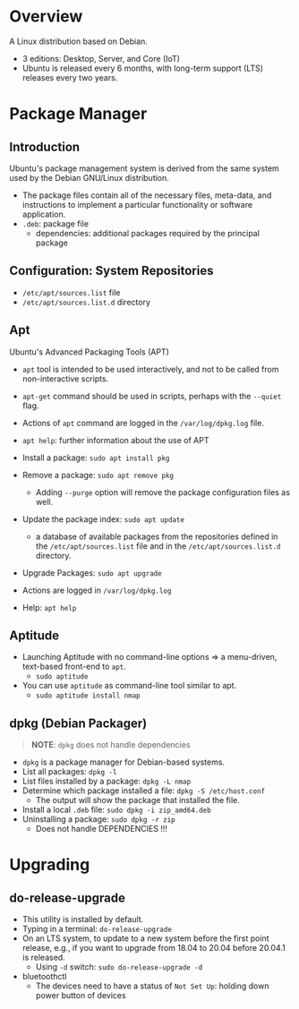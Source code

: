 # Overview

A Linux distribution based on Debian.
- 3 editions: Desktop, Server, and Core (IoT)
- Ubuntu is released every 6 months, with long-term support (LTS)
  releases every two years.

# Package Manager

## Introduction

Ubuntu's package management system is derived from the same system used
by the Debian GNU/Linux distribution.
- The package files contain all of the necessary files, meta-data, and
  instructions to implement a particular functionality or software
  application.
- `.deb`: package file
    + dependencies: additional packages required by the principal
      package

## Configuration: System Repositories

- `/etc/apt/sources.list` file
- `/etc/apt/sources.list.d` directory

## Apt

Ubuntu's Advanced Packaging Tools (APT)
- `apt` tool is intended to be used interactively, and not to be called
  from non-interactive scripts.
- `apt-get` command should be used in scripts, perhaps with the
  `--quiet` flag.
- Actions of `apt` command are logged in the `/var/log/dpkg.log` file.
- `apt help`: further information about the use of APT

- Install a package: `sudo apt install pkg`
- Remove a package: `sudo apt remove pkg`
    + Adding `--purge` option will remove the package configuration
      files as well.
- Update the package index: `sudo apt update`
    + a database of available packages from the repositories defined in
      the `/etc/apt/sources.list` file and in the
      `/etc/apt/sources.list.d` directory.
- Upgrade Packages: `sudo apt upgrade`
- Actions are logged in `/var/log/dpkg.log`
- Help: `apt help`

## Aptitude

- Launching Aptitude with no command-line options => a menu-driven,
  text-based front-end to `apt`.
    + `sudo aptitude`
- You can use `aptitude` as command-line tool similar to apt.
    + `sudo aptitude install nmap`

## dpkg (Debian Packager)

>**NOTE**: `dpkg` does not handle dependencies

- `dpkg` is a package manager for Debian-based systems.
- List all packages: `dpkg -l`
- List files installed by a package: `dpkg -L nmap`
- Determine which package installed a file: `dpkg -S /etc/host.conf`
    + The output will show the package that installed the file.
- Install a local `.deb` file: `sudo dpkg -i zip_amd64.deb`
- Uninstalling a package: `sudo dpkg -r zip`
    + Does not handle DEPENDENCIES !!!

# Upgrading

## do-release-upgrade

- This utility is installed by default.
- Typing in a terminal: `do-release-upgrade`
- On an LTS system, to update to a new system before the first point
  release, e.g., if you want to upgrade from 18.04 to 20.04 before
  20.04.1 is released.
    + Using `-d` switch: `sudo do-release-upgrade -d`
- bluetoothctl
    + The devices need to have a status of `Not Set Up`: holding down
      power button of devices
